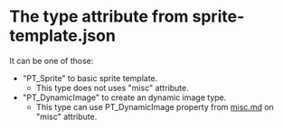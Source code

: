 # The type attribute from sprite-template.json

It can be one of those:

- "PT_Sprite" to basic sprite template.
  - This type does not uses "misc" attribute. 
- "PT_DynamicImage" to create an dynamic image type.
  - This type can use PT_DynamicImage property from [misc.md](misc.md) on "misc" attribute. 
